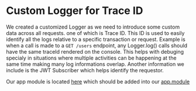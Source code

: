 # Custom Logger for Trace ID

We created a customized Logger as we need to introduce some custom data across all requests. one of which is Trace ID. This ID is used to easily identify all the logs relative to a specific transaction or request. Example is when a call is made to a `GET /users` endpoint, any Logger.log() calls should have the same traceId rendered on the console. This helps with debuging specialy in situations where multiple activities can be happening at the same time making many log informations overlap. Another information we include is the JWT Subscriber which helps identify the requestor.

Our app module is located [here](/src/logger/) which should be added into our [app.module](/src/app/app.module.ts)